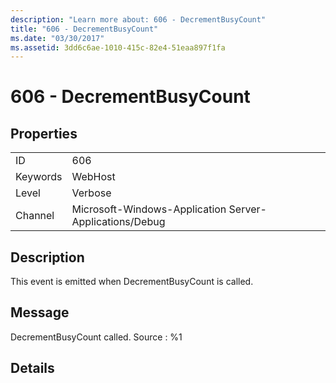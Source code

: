 ```yaml
---
description: "Learn more about: 606 - DecrementBusyCount"
title: "606 - DecrementBusyCount"
ms.date: "03/30/2017"
ms.assetid: 3dd6c6ae-1010-415c-82e4-51eaa897f1fa
---
```

# 606 - DecrementBusyCount

## Properties  
  
|||  
|-|-|  
|ID|606|  
|Keywords|WebHost|  
|Level|Verbose|  
|Channel|Microsoft-Windows-Application Server-Applications/Debug|  
  
## Description  

 This event is emitted when DecrementBusyCount is called.  
  
## Message  

 DecrementBusyCount called. Source : %1  
  
## Details
